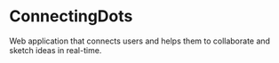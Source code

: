 # ConnectingDots
Web application that connects users and helps them to collaborate and sketch ideas in real-time.
